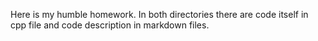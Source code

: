 Here is my humble homework. In both directories there are code itself in cpp file and code description in markdown files.
